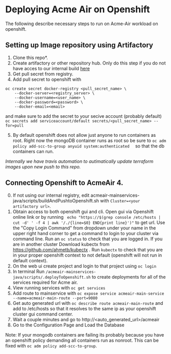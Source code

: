 # Deploying Acme Air on Openshift

The following describe necessary steps to run on Acme-Air workload on openshift.

## Setting up Image repository using Artifactory
1. Clone this repo*.
2. Create artifactory or other repository hub. Only do this step if you do not have acces to our internal build [here](https://na.artifactory.swg-devops.com/artifactory/webapp/#/artifacts/browse/tree/General/sys-ltic-docker-local/acmeair)
3. Get pull secret from registry.
4. Add pull secret to openshift with
```
oc create secret docker-registry <pull_secret_name> \
    --docker-server=<registry_server> \
    --docker-username=<user_name> \
    --docker-password=<password> \
    --docker-email=<email>
  ```
  and make sure to add the secret to your secive account (probably default)
  ` oc secrets add serviceaccount/default secrets/<pull_secret_name> --for=pull `

5. By default openshift does not allow just anyone to run containers as root. Right now the mongoDB container runs as root so be sure to `oc adm policy add-scc-to-group anyuid system:authenticated  ` so that the db containers can run.


*Internally we have travis automation to autimatically update terraform images upon new push to this repo.*

## Connecting Openshift to AcmeAir 4.

0. If not using our internal registry, edit acmeair-mainservices-java/scripts/buildAndPushtoOpenshift.sh with `Cluster=<your artifactory url>`. 
1. Obtain access to both openshift gui and cli. Open gui via Openshift online link or by running ` echo "https://$(grep console /etc/hosts | cut -d' ' -f 4 | awk '/./{line=$0} END{print line}')"` to get url. Use the  "Copy Login Command" from dropdown under your name in the upper right hand corner to get a command to login to your cluster via command line. Run an `oc status` to check that you are logged in. If you are in another cluster Download kubectx from https://github.com/ahmetb/kubectx . Run `kubectx` to check that you are in your proper openshift context to not default (openshift will not run in default context).
2. On the web ui create project and login to that project using `oc login`
3. In terminal Run `/acmeair-mainservices-java/scripts/.deployToOpenshift.sh` to create deployments for all of the services required for Acme air. 
4. View running services with `oc get services`
5. Add route to mainservice with `oc expose service acmeair-main-service --name=acmeair-main-route --port=9080`
6. Get auto generated url with `oc describe route acmeair-main-route` and add to /etc/hosts so that it resolves to the same ip as your openshift cluster gui command center.
7. Wait a couple minutes and go to http://<auto_generated_url>/acmeair
8. Go to the Configuration Page and Load the Database

Note: If your mongodb containers are failing its probably because you have an openshift policy demanding all containers run as nonroot. This can be fixed with `oc adm policy add-scc-to-group`.
